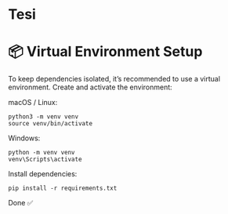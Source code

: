 # Tesi

# 📦 Virtual Environment Setup

To keep dependencies isolated, it’s recommended to use a virtual environment.
Create and activate the environment:

macOS / Linux:
```
python3 -m venv venv
source venv/bin/activate
```
Windows:
```
python -m venv venv
venv\Scripts\activate
```
Install dependencies:
```
pip install -r requirements.txt
```
Done ✅

